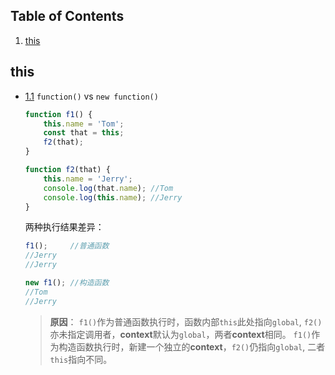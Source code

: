 ## Table of Contents

  1. [this](#this)

## this

  <a name="types--primitives"></a><a name="1.1"></a>
  - [1.1](#this--new) `function()` vs `new function()`
    
    ```javascript
    function f1() {
        this.name = 'Tom';
        const that = this;
        f2(that);
    }
    
    function f2(that) {
        this.name = 'Jerry';
        console.log(that.name); //Tom
        console.log(this.name); //Jerry
    }
    ```
    两种执行结果差异：
    ```javascript
    f1();     //普通函数
    //Jerry
    //Jerry
    
    new f1(); //构造函数
    //Tom
    //Jerry
    ```
    > **原因**： `f1()`作为普通函数执行时，函数内部`this`此处指向`global`,
    `f2()`亦未指定调用者，**context**默认为`global`，两者**context**相同。
    `f1()`作为构造函数执行时，新建一个独立的**context**，`f2()`仍指向`global`,
    二者`this`指向不同。
